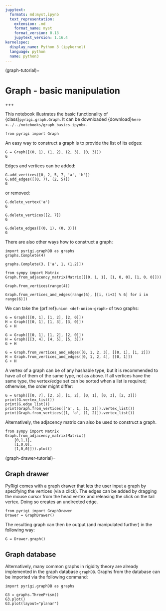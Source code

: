 ```yaml
---
jupytext:
  formats: md:myst,ipynb
  text_representation:
    extension: .md
    format_name: myst
    format_version: 0.13
    jupytext_version: 1.16.4
kernelspec:
  display_name: Python 3 (ipykernel)
  language: python
  name: python3
---
```


(graph-tutorial)=
# Graph - basic manipulation

+++

This notebook illustrates the basic functionality of {class}`pyrigi.graph.Graph`.
It can be downloaded {download}`here <../../notebooks/graph_basics.ipynb>`.

```{code-cell} ipython3
from pyrigi import Graph
```

An easy way to construct a graph is to provide the list of its edges:

```{code-cell} ipython3
G = Graph([(0, 1), (1, 2), (2, 3), (0, 3)])
G
```

Edges and vertices can be added:

```{code-cell} ipython3
G.add_vertices([0, 2, 5, 7, 'a', 'b'])
G.add_edges([(0, 7), (2, 5)])
G
```

or removed:

```{code-cell} ipython3
G.delete_vertex('a')
G
```

```{code-cell} ipython3
G.delete_vertices([2, 7])
G
```

```{code-cell} ipython3
G.delete_edges([(0, 1), (0, 3)])
G
```

There are also other ways how to construct a graph:

```{code-cell} ipython3
import pyrigi.graphDB as graphs
graphs.Complete(4)
```

```{code-cell} ipython3
graphs.Complete(3, ['a', 1, (1.2)])
```

```{code-cell} ipython3
from sympy import Matrix
Graph.from_adjacency_matrix(Matrix([[0, 1, 1], [1, 0, 0], [1, 0, 0]]))
```

```{code-cell} ipython3
Graph.from_vertices(range(4))
```

```{code-cell} ipython3
Graph.from_vertices_and_edges(range(6), [[i, (i+2) % 6] for i in range(6)])
```

We can take the {prf:ref}`union <def-union-graph>` of two graphs:

```{code-cell} ipython3
G = Graph([[0, 1], [1, 2], [2, 0]])
H = Graph([[0, 1], [1, 3], [3, 0]])
G + H
```

```{code-cell} ipython3
G = Graph([[0, 1], [1, 2], [2, 0]])
H = Graph([[3, 4], [4, 5], [5, 3]])
G + H
```

```{code-cell} ipython3
G = Graph.from_vertices_and_edges([0, 1, 2, 3], [[0, 1], [1, 2]])
H = Graph.from_vertices_and_edges([0, 1, 2, 4], [[0, 1]])
G + H
```

A vertex of a graph can be of any hashable type, but it is recommended to have all of them of the same type, not as above. If all vertices have the same type, the vertex/edge set can be sorted when a list is required; otherwise, the order might differ:

```{code-cell} ipython3
G = Graph([[0, 7], [2, 5], [1, 2], [0, 1], [0, 3], [2, 3]])
print(G.vertex_list())
print(G.edge_list())
print(Graph.from_vertices(['a', 1, (1, 2)]).vertex_list())
print(Graph.from_vertices([1, 'a', (1, 2)]).vertex_list())
```

Alternatively, the adjacency matrix can also be used to construct a graph.

```{code-cell} ipython3
from sympy import Matrix
Graph.from_adjacency_matrix(Matrix([
    [0,1,1],
    [1,0,0],
    [1,0,0]])).plot()
```

(graph-drawer-tutorial)=
## Graph drawer

PyRigi comes with a graph drawer that lets the user input a graph by specifying the vertices
(via a click). The edges can be added by dragging the mouse cursor from the head vertex and 
releasing the click on the tail vertex. Doing so creates an undirected edge.

```{code-cell} ipython3
from pyrigi import GraphDrawer
Drawer = GraphDrawer()
```

The resulting graph can then be output (and manipulated further) in the following way:

```{code-cell} ipython3
G = Drawer.graph()
```

## Graph database

Alternatively, many common graphs in rigidity theory are already implemented in the
graph database ``graphDB``. Graphs from the database can be imported via the following
command:

```{code-cell} ipython3
import pyrigi.graphDB as graphs
```

```{code-cell} ipython3
G3 = graphs.ThreePrism()
G3.plot()
G3.plot(layout="planar")
```